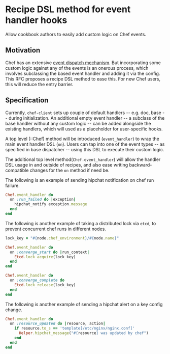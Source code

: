 # Recipe DSL method for event handler hooks

Allow cookbook authors to easily add custom logic on Chef events.

## Motivation

Chef has an extensive [event dispatch mechanism](https://github.com/chef/chef/blob/main/lib/chef/event_dispatch/base.rb).
But incorporating some custom logic against any of the events is an onerous process, which involves
subclassing the based event handler and adding it via the config. This RFC
proposes a recipe DSL method to ease this. For new Chef users, this will reduce
the entry barrier.

## Specification

Currently, `chef-client` sets up couple of default handlers -- e.g. doc, base -- during
initialization. An additional empty event handler -- a subclass
of the base handler without any custom logic -- can be added alongside the
existing handlers, which will used as a placeholder for user-specific hooks.

A top level (::Chef) method will be introduced (`event_handler`) to wrap the
main event handler DSL (`on`). Users can tap into one of the event types
-- as specified in base dispatcher -- using this DSL to execute their custom logic.

The additional top level method(`Chef.event_handler`) will allow the handler
DSL usage in and outside of recipes, and also ease writing backward-compatible
changes for the `on` method if need be.

The following is an example of sending hipchat notification on chef run failure.

```ruby
Chef.event_handler do
  on :run_failed do |exception|
    hipchat_notify exception.message
  end
end
```

The following is another example of taking a distributed lock via `etcd`, to 
prevent concurrent chef runs in different nodes.

```ruby
lock_key = "#{node.chef_environment}/#{node.name}"

Chef.event_handler do
  on :converge_start do |run_context|
    Etcd.lock_acquire(lock_key)
  end
end

Chef.event_handler do
  on :converge_complete do
    Etcd.lock_release(lock_key)
  end
end
```

The following is another example of sending a hipchat alert on a key config change.

```ruby
Chef.event_handler do
  on :resource_updated do |resource, action|
    if resource.to_s == 'template[/etc/nginx/nginx.conf]'
      Helper.hipchat_message("#{resource} was updated by chef")
    end
  end
end
```